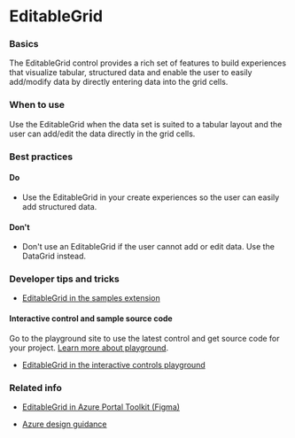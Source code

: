 ﻿# EditableGrid

 
<a name="basics"></a>
### Basics
The EditableGrid control provides a rich set of features to build experiences that visualize tabular, structured data and enable the user to easily add/modify data by directly entering data into the grid cells.


<!-- TODO get an IMAGE to embed here -->

<!-- TODO get an SAMPLE CODE to embed here -->

 
<a name="when-to-use"></a>
### When to use
Use the EditableGrid when the data set is suited to a tabular layout and the user can add/edit the data directly in the grid cells.


 
<a name="best-practices"></a>
### Best practices

<a name="best-practices-do"></a>
#### Do

* Use the EditableGrid in your create experiences so the user can easily add structured data.

<a name="best-practices-don-t"></a>
#### Don&#39;t

* Don't use an EditableGrid if the user cannot add or edit data.  Use the DataGrid instead.



 
<a name="developer-tips-and-tricks"></a>
### Developer tips and tricks

* <a href="https://df.onecloud.azure-test.net/?SamplesExtension=true#blade/SamplesExtension/EditableGrid/Validation" target="_blank">EditableGrid in the samples extension</a>



<a name="developer-tips-and-tricks-interactive-control-and-sample-source-code"></a>
#### Interactive control and sample source code
Go to the playground site to use the latest control and get source code for your project.  [Learn more about playground](./top-extensions-controls-playground.md).

*  <a href="https://ms.portal.azure.com/?Microsoft_Azure_Playground=true#blade/Microsoft_Azure_Playground/ControlsIndexBlade/EditableGrid_create_Playground" target="_blank">EditableGrid in the interactive controls playground</a>

 


 
<a name="related-info"></a>
### Related info

* <a href="https://www.figma.com/file/Bwn8rmUOYtnPRwA3JoQTBn/Azure-Portal-Toolkit?node-id=3493%3A397646" target="_blank">EditableGrid in Azure Portal Toolkit (Figma)</a>

* [Azure design guidance](http://aka.ms/portalfx/design)


